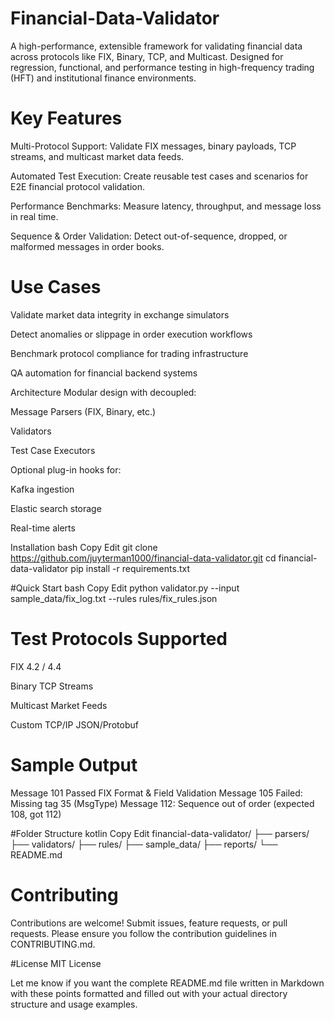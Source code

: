 # Financial-Data-Validator
A high-performance, extensible framework for validating financial data across protocols like FIX, Binary, TCP, and Multicast. Designed for regression, functional, and performance testing in high-frequency trading (HFT) and institutional finance environments.

#  Key Features
Multi-Protocol Support: Validate FIX messages, binary payloads, TCP streams, and multicast market data feeds.

Automated Test Execution: Create reusable test cases and scenarios for E2E financial protocol validation.

Performance Benchmarks: Measure latency, throughput, and message loss in real time.

Sequence & Order Validation: Detect out-of-sequence, dropped, or malformed messages in order books.


 # Use Cases
 Validate market data integrity in exchange simulators

 Detect anomalies or slippage in order execution workflows

Benchmark protocol compliance for trading infrastructure

QA automation for financial backend systems

 Architecture
Modular design with decoupled:

Message Parsers (FIX, Binary, etc.)

Validators

Test Case Executors

Optional plug-in hooks for:

Kafka ingestion

Elastic search storage

Real-time alerts

Installation
bash
Copy
Edit
git clone https://github.com/juyterman1000/financial-data-validator.git
cd financial-data-validator
pip install -r requirements.txt

#Quick Start
bash
Copy
Edit
python validator.py --input sample_data/fix_log.txt --rules rules/fix_rules.json

# Test Protocols Supported
 FIX 4.2 / 4.4

 Binary TCP Streams

 Multicast Market Feeds

 Custom TCP/IP JSON/Protobuf

# Sample Output

Message 101 Passed FIX Format & Field Validation
Message 105 Failed: Missing tag 35 (MsgType)
Message 112: Sequence out of order (expected 108, got 112)

#Folder Structure
kotlin
Copy
Edit
financial-data-validator/
├── parsers/
├── validators/
├── rules/
├── sample_data/
├── reports/
└── README.md
# Contributing
Contributions are welcome! Submit issues, feature requests, or pull requests. Please ensure you follow the contribution guidelines in CONTRIBUTING.md.

#License
MIT License

Let me know if you want the complete README.md file written in Markdown with these points formatted and filled out with your actual directory structure and usage examples.
